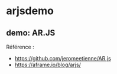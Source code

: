 # arjsdemo
## demo:  AR.JS
Référence : 
- https://github.com/jeromeetienne/AR.js
- https://aframe.io/blog/arjs/
